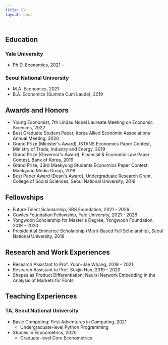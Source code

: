 ```yaml
---
title: CV
layout: post

---
```


## Education

### Yale University
- Ph.D. Economics, 2021 -  

### Seoul National University
- M.A. Economics, 2021
- B.A. Economics (Summa Cum Laude), 2019

## Awards and Honors

- Young Economist, 7th Lindau Nobel Laureate Meeting on Economic Sciences, 2022
- Best Graduate Student Paper, Korea Allied Economic Associations Annual Meeting, 2020
- Grand Prize (Minister's Award), ISTANS Economics Paper Contest, Ministry of Trade,  Industry and Energy, 2019
- Grand Prize (Governor's Award),  Financial & Economic Law Paper Contest, Bank of Korea, 2019
- Grand Prize, 33rd Maekyung Students Economics Paper Contest, Maekyung Media Group, 2019
- Best Paper Award (Dean's Award), Undergraduate Research Grant, College of Social Sciences, Seoul National University, 2019

## Fellowships

- Future Talent Scholarship, SBS Foundation, 2021 - 2026
- Cowles Foundation Fellowship, Yale University, 2021 - 2026
- Yongwoon Scholarship for Master's Degree, Yongwoon Foundation, 2019 - 2020
- Presidential Eminence Scholarship (Merit-Based Full Scholarship), Seoul National University, 2018

## Research and Work Experiences

- Research Assistant to Prof. Yoon-Jae Whang, 2019 - 2021
- Research Assistant to Prof. Sukjin Han, 2019 - 2020
- Shapes as Product Differentiation: Neural Network Embedding in the Analysis of Markets for Fonts

## Teaching Experiences

### TA, Seoul National University
- Basic Computing: First Adventures in Computing, 2021    
  - Undergraduate-level Python Programming
- Studies in Econometrics, 2020
  - Graduate-level Core Econometrics
